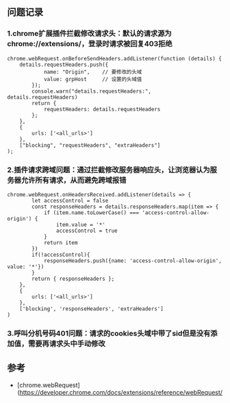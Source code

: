 ## 问题记录

### 1.chrome扩展插件拦截修改请求头：默认的请求源为chrome://extensions/，登录时请求被回复403拒绝
```
chrome.webRequest.onBeforeSendHeaders.addListener(function (details) {
    details.requestHeaders.push({
            name: "Origin",    // 要修改的头域
            value: grpHost     // 设置的头域值
        });
        console.warn("details.requestHeaders:", details.requestHeaders)
        return {
            requestHeaders: details.requestHeaders
        };
    },
    {
        urls: ['<all_urls>']
    },
    ["blocking", "requestHeaders", "extraHeaders"]
);
```

### 2.插件请求跨域问题：通过拦截修改服务器响应头，让浏览器认为服务器允许所有请求，从而避免跨域报错

```
chrome.webRequest.onHeadersReceived.addListener(details => {
        let accessControl = false
        const responseHeaders = details.responseHeaders.map(item => {
            if (item.name.toLowerCase() === 'access-control-allow-origin') {
                item.value = '*'
                accessControl = true
            }
            return item
        })
        if(!accessControl){
            responseHeaders.push({name: 'access-control-allow-origin', value: '*'})
        }
        return { responseHeaders };
    },
    {
        urls: ['<all_urls>']
    },
    ['blocking', 'responseHeaders', 'extraHeaders']
)
```

### 3.呼叫分机号码401问题：请求的cookies头域中带了sid但是没有添加值，需要再请求头中手动修改


## 参考

- [chrome.webRequest](https://developer.chrome.com/docs/extensions/reference/webRequest/
